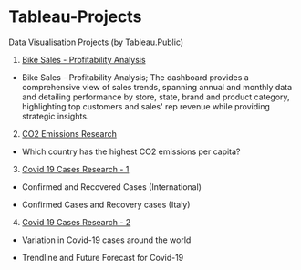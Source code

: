 # Tableau-Projects
Data Visualisation Projects (by Tableau.Public)

 1) [Bike Sales - Profitability Analysis](https://public.tableau.com/shared/TH6WPJ9Q4?:display_count=n&:origin=viz_share_link)

- Bike Sales - Profitability Analysis;
     The dashboard provides a comprehensive view of sales trends, spanning annual and monthly data and detailing performance by store, state, brand and product category, highlighting top customers and sales' rep revenue while providing strategic insights.
  
2) [CO2 Emissions Research](https://public.tableau.com/views/CO2EmissionsResearch_16602466132530/Dashboard1?:language=en-US&:display_count=n&:origin=viz_share_link) 

- Which country has the highest CO2 emissions per capita?

3) [Covid 19 Cases Research - 1 ](https://public.tableau.com/views/Covid19CasesResearch-1/Dashboard2?:language=en-US&:display_count=n&:origin=viz_share_link) 
- Confirmed and Recovered Cases (International)

- Confirmed Cases and Recovery cases (Italy)

4) [Covid 19 Cases Research - 2 ](https://public.tableau.com/views/Covid19CasesResearch-2/Dashboard3?:language=en-US&:display_count=n&:origin=viz_share_link) 

- Variation in Covid-19 cases around the world

- Trendline and Future Forecast for Covid-19

